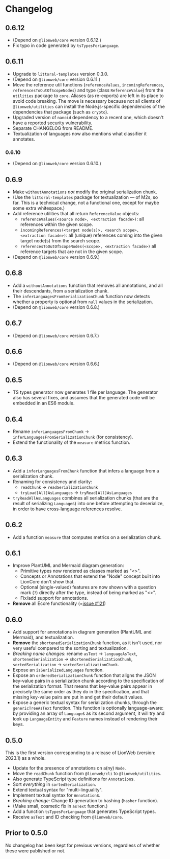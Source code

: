 # Changelog

## 0.6.12

* (Depend on `@lionweb/core` version 0.6.12.)
* Fix typo in code generated by `tsTypesForLanguage`.


## 0.6.11

* Upgrade to `littoral-templates` version 0.3.0.
* (Depend on `@lionweb/core` version 0.6.11.)
* Move the reference util functions (`referenceValues`, `incomingReferences`, `referencesToOutOfScopeNodes`) and type (class `ReferenceValue`) from the `utilities` package to `core`.
    Aliases (as re-exports) are left in its place to avoid code breaking.
    The move is necessary because not all clients of `@lionweb/utilities` can install the Node.js-specific dependencies of the dependencies that package (such as `crypto`).
* Upgraded version of `nanoid` dependency to a recent one, which doesn't have a reported security vulnerability.
* Separate CHANGELOG from README.
* Textualization of languages now also mentions what classifier it annotates.


### 0.6.10

* (Depend on `@lionweb/core` version 0.6.10.)


## 0.6.9

* Make `withoutAnnotations` _not_ modify the original serialization chunk.
* (Use the `littoral-templates` package for textualization — of M2s, so far. This is a technical change, not a functional one, except for maybe some extra whitespace.)
* Add reference utilities that all return `ReferenceValue` objects:
    * `referenceValues(<source node>, <extraction facade>)`: all references within the given scope.
    * `incomingReferences(<target node(s)>, <search scope>, <extraction facade>)`: all (unique) references coming into the given target node(s) from the search scope.
    * `referencesToOutOfScopeNodes(<scope>, <extraction facade>)` all reference targets that are not in the given scope.
* (Depend on `@lionweb/core` version 0.6.9.)


## 0.6.8

* Add a `withoutAnnotations` function that removes all annotations, and all their descendants, from a serialization chunk.
* The `inferLanguagesFromSerializationChunk` function now detects whether a property is optional from `null` values in the serialization.
* (Depend on `@lionweb/core` version 0.6.8.)


## 0.6.7

* (Depend on `@lionweb/core` version 0.6.7.)


## 0.6.6

* (Depend on `@lionweb/core` version 0.6.6.)


## 0.6.5

* TS types generator now generates 1 file per language.
  The generator also has several fixes, and assumes that the generated code will be embedded in an ES6 module.


## 0.6.4

* Rename `inferLanguagesFromChunk` &rarr; `inferLanguagesFromSerializationChunk` (for consistency).
* Extend the functionality of the `measure` metrics function.


## 0.6.3

* Add a `inferLanguagesFromChunk` function that infers a language from a serialization chunk.
* Renaming for consistency and clarity:
    * `readChunk` &rarr; `readSerializationChunk`
    * `tryLoad[All]AsLanguages` &rarr; `tryRead[All]AsLanguages`
* `tryReadAllAsLanguages` combines all serialization chunks (that are the result of serializing `Language`s) into one before attempting to deserialize, in order to have cross-language references resolve.


## 0.6.2

* Add a function `measure` that computes metrics on a serialization chunk.


## 0.6.1

* Improve PlantUML and Mermaid diagram generation:
    * Primitive types now rendered as classes marked as "<<primitive type>>".
    * Concepts or Annotations that extend the "Node" concept built into LionCore don't show that.
    * Optional (single-valued) features are now shown with a question mark (`?`) directly after the type, instead of being marked as "<<optional>>".
    * Fix/add support for annotations.
* **Remove** all Ecore functionality (=[issue #121](https://github.com/LionWeb-io/lionweb-typescript/issues/121))


## 0.6.0

* Add support for annotations in diagram generation (PlantUML and Mermaid), and textualization.
* **Remove** the `shortenedSerializationChunk` function, as it isn't used, nor very useful compared to the sorting and textualization.
* _Breaking name changes_: rename `asText` &rarr; `languageAsText`, `shortenedSerialization` &rarr; `shortenedSerializationChunk`, `sortedSerialization` &rarr; `sortedSerializationChunk`.
* Expose an `isSerializedLanguages` function.
* Expose an `orderedSerializationChunk` function that aligns the JSON key-value pairs in a serialization chunk according to the specification of the serialization format.
  That means that key-value pairs appear in precisely the same order as they do in the specification, and that missing key-value pairs are put in and get their default values.
* Expose a generic textual syntax for serialization chunks, through the `genericTreeAsText` function.
  This function is optionally language-aware: by providing an array of `Language`s as its second argument, it will try and look up `LanguageEntity` and `Feature` names instead of rendering their keys.


## 0.5.0

This is the first version corresponding to a release of LionWeb (version: 2023.1) as a whole.

* Update for the presence of annotations on a(ny) `Node`.
* Move the `readChunk` function from `@lionweb/cli` to `@lionweb/utilities`.
* Also generate TypeScript type definitions for `Annotation`s.
* Sort _everything_ in `sortedSerialization`.
* Extend textual syntax for "multi-linguality".
* Implement textual syntax for `Annotation`s.
* _Breaking change:_ Change ID generation to hashing (`hasher` function).
* (Make small, cosmetic fix in `asText` function.)
* Add a function `tsTypesForLanguage` that generates TypeScript types.
* Receive `asText` and ID checking from `@lionweb/core`.


## Prior to 0.5.0

No changelog has been kept for previous versions, regardless of whether these were published or not.

